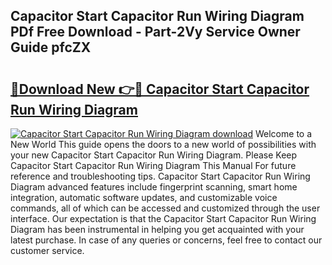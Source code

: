 ## Capacitor Start Capacitor Run Wiring Diagram PDf Free Download - Part-2Vy Service Owner Guide pfcZX

# <h2><a href="http://dfm8knk.blite.top/?on=Capacitor+Start+Capacitor+Run+Wiring+Diagram">🔗Download New 👉🔴 Capacitor Start Capacitor Run Wiring Diagram</a></h2>

[![Capacitor Start Capacitor Run Wiring Diagram download](https://i.imgur.com/lujVjoI.png)](http://dfm8knk.blite.top/?on=Capacitor+Start+Capacitor+Run+Wiring+Diagram)
Welcome to a New World This guide opens the doors to a new world of possibilities with your new Capacitor Start Capacitor Run Wiring Diagram. Please Keep Capacitor Start Capacitor Run Wiring Diagram This Manual For future reference and troubleshooting tips. Capacitor Start Capacitor Run Wiring Diagram advanced features include fingerprint scanning, smart home integration, automatic software updates, and customizable voice commands, all of which can be accessed and customized through the user interface. Our expectation is that the Capacitor Start Capacitor Run Wiring Diagram has been instrumental in helping you get acquainted with your latest purchase. In case of any queries or concerns, feel free to contact our customer service.
